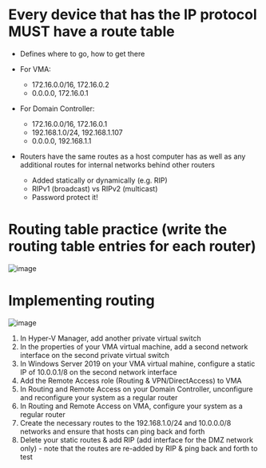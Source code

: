 # Every device that has the IP protocol MUST have a route table
- Defines where to go, how to get there
- For VMA:
  - 172.16.0.0/16, 172.16.0.2
  - 0.0.0.0, 172.16.0.1
- For Domain Controller:
  - 172.16.0.0/16, 172.16.0.1
  - 192.168.1.0/24, 192.168.1.107
  - 0.0.0.0, 192.168.1.1

- Routers have the same routes as a host computer has as well as any additional routes for internal networks behind other routers
  - Added statically or dynamically (e.g. RIP)
  - RIPv1 (broadcast) vs RIPv2 (multicast)
  - Password protect it!

# Routing table practice (write the routing table entries for each router)
![image](https://user-images.githubusercontent.com/40586970/170840544-fdca5b8b-a34e-4c66-b1cb-bcdf68515bec.png)

# Implementing routing
![image](https://user-images.githubusercontent.com/40586970/170840558-65f44d2c-3145-456d-a907-d428f083a310.png)

1. In Hyper-V Manager, add another private virtual switch
2. In the properties of your VMA virtual machine, add a second network interface on the second private virtual switch
3. In Windows Server 2019 on your VMA virtual mahine, configure a static IP of 10.0.0.1/8 on the second network interface
4. Add the Remote Access role (Routing & VPN/DirectAccess) to VMA
5. In Routing and Remote Access on your Domain Controller, unconfigure and reconfigure your system as a regular router
6. In Routing and Remote Access on VMA, configure your system as a regular router
7. Create the necessary routes to the 192.168.1.0/24 and 10.0.0.0/8 networks and ensure that hosts can ping back and forth
8. Delete your static routes & add RIP (add interface for the DMZ network only) - note that the routes are re-added by RIP & ping back and forth to test
